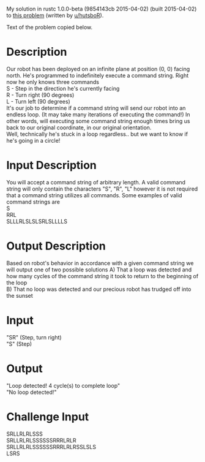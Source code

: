 My solution in rustc 1.0.0-beta (9854143cb 2015-04-02) (built 2015-04-02) to [this problem](https://www.reddit.com/r/dailyprogrammer/comments/32vlg8/20150417_challenge_210_hard_loopy_robots/) (written by [u/hutsboR](https://www.reddit.com/user/hutsboR)).

Text of the problem copied below.

# Description

Our robot has been deployed on an infinite plane at position (0, 0) facing north. He's programmed to indefinitely execute a command string. Right now he only knows three commands    
S - Step in the direction he's currently facing    
R - Turn right (90 degrees)    
L - Turn left (90 degrees)    
It's our job to determine if a command string will send our robot into an endless loop. (It may take many iterations of executing the command!) In other words, will executing some command string enough times bring us back to our original coordinate, in our original orientation.    
Well, technically he's stuck in a loop regardless.. but we want to know if he's going in a circle!    
# Input Description

You will accept a command string of arbitrary length. A valid command string will only contain the characters "S", "R", "L" however it is not required that a command string utilizes all commands. Some examples of valid command strings are    
S    
RRL    
SLLLRLSLSLSRLSLLLLS    
# Output Description

Based on robot's behavior in accordance with a given command string we will output one of two possible solutions
A) That a loop was detected and how many cycles of the command string it took to return to the beginning of the loop    
B) That no loop was detected and our precious robot has trudged off into the sunset    
# Input

"SR" (Step, turn right)    
"S" (Step)    
# Output

"Loop detected! 4 cycle(s) to complete loop"    
"No loop detected!"    
# Challenge Input

SRLLRLRLSSS    
SRLLRLRLSSSSSSRRRLRLR    
SRLLRLRLSSSSSSRRRLRLRSSLSLS    
LSRS    
